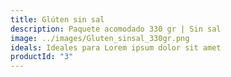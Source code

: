 ```yaml
---
title: Glúten sin sal
description: Paquete acomodado 330 gr | Sin sal
image: ../images/Gluten_sinsal_330gr.png
ideals: Ideales para Lorem ipsum dolor sit amet
productId: "3"
---
```

